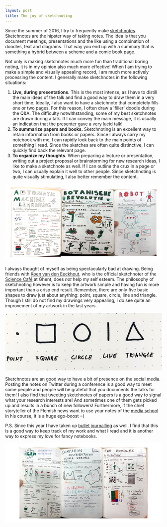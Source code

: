 ```yaml
---
layout: post
title: The joy of sketchnoting
---
```


Since the summer of 2016, I try to frequently make [sketchnotes](http://rohdesign.com/sketchnotes/). Sketchnotes are the hipster way of taking notes. The idea is that you document meetings, presentations and the like using a combination of doodles, text and diagrams. That way you end up with a summary that is something a hybrid between a scheme and a comic book page.

Not only is making sketchnotes much more fun than traditional boring noting, it is in my opinion also much more effective! When I am trying to make a simple and visually appealing record, I am much more actively processing the content. I generally make sketchnotes in the following situations:

1. **Live, during presentations.** This is the most intense, as I have to distill the main ideas of the talk and find a good way to draw them in a very short time. Ideally, I also want to have a sketchnote that completely fills one or two pages. For this reason, I often draw a 'filler' doodle during the Q&A. The difficulty notwithstanding, some of my best sketchnotes are drawn during a talk. If I can convey the main message, it is usually an indication that the presenter gave a very lucid talk!
2. **To summarize papers and books.** Sketchnoting is an excellent way to retain information from books or papers. Since I always carry my notebook with me, I can rapidly look back to the main points of something I read. Since the sketches are often quite distinctive, I can quickly find back the relevant page.  
3. **To organize my thoughts.** When preparing a lecture or presentation, writing out a project proposal or brainstorming for new research ideas, I like to make a sketchnote as well. If I can outline the crux in a page or two, I can usually explain it well to other people. Since sketchnoting is quite visually stimulating, I also better remember the content.

[![Three sketechnotes: a talk, a book and a brainstorm. ](../images/2018_sketchnotes/group.png)](https://michielstock.github.io/images/2018_sketchnotes/group.png)

I always thought of myself as being spectacularly bad at drawing. Being friends with [Koen van den Eeckhout](http://www.koenvandeneeckhout.be/category/artwork/), who is the official sketchnoter of the [Science Café](http://www.wetenschapscafe.be/) at Ghent, does *not* help my self esteem. The philosophy of sketchnoting however is to keep the artwork simple and having fun is more important than a crisp end result. Remember, there are only five basic shapes to draw just about anything: point, square, circle, line and triangle. Though I still do not find my drawings very appealing, I do see quite an improvement of my artwork in the last years.

![The five basic shapes to draw: point, square, circle, line and triangle.](../images/2018_sketchnotes/shapes.png)

Sketchnotes are an good way to have a bit of presence on the social media. Posting the notes on Twitter during a conference is a good way to meet some people and people will be grateful that you documents the talks for them! I also find that tweeting sketchnotes of papers is a good way to signal what your research interests are! And sometimes one of them gets picked up and results in a bunch of new followers! Furthermore, if the chief storyteller of the Flemish news want to use your notes of the [media school](https://michielstock.github.io/Media-school/) in his course, it is a huge ego-boost =)

P.S. Since this year I have taken up [bullet journalling](http://bulletjournal.com/) as well. I find that this is a good way to keep track of my work and what I read and it is another way to express my love for fancy notebooks.


[![Three more sketchnotes: iGEM, comparing distributions using kernels and a brainstorm for my postdoctoral project. ](../images/2018_sketchnotes/examples.png)](https://michielstock.github.io/images/2018_sketchnotes/examples.png)
